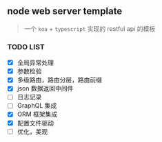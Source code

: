 ## node web server template

> 一个 `koa` + `typescript` 实现的 restful api 的模板

### TODO LIST

- [x] 全局异常处理
- [x] 参数检验
- [x] 多级路由，路由分层，路由前缀
- [x] json 数据返回中间件
- [ ] 日志记录
- [ ] GraphQL 集成
- [x] ORM 框架集成
- [x] 配置文件驱动
- [ ] 优化，美观
